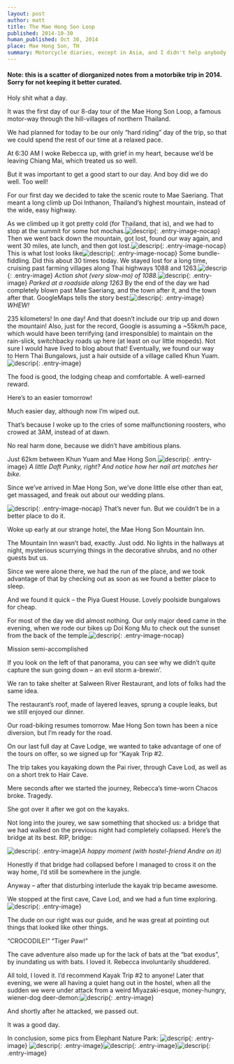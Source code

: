 ```yaml
---
layout: post
author: matt
title: The Mae Hong Son Loop
published: 2014-10-30
human_published: Oct 30, 2014
place: Mae Hong Son, TH
summary: Motorcycle diaries, except in Asia, and I didn't help anybody
---
```


#### Note: this is a scatter of diorganized notes from a motorbike trip in 2014. Sorry for not keeping it better curated.

Holy shit what a day.

It was the first day of our 8-day tour of the Mae Hong Son Loop, a famous motor-way through the hill-villages of northern Thailand.

We had planned for today to be our only “hard riding” day of the trip, so that we could spend the rest of our time at a relaxed pace.

At 6:30 AM I woke Rebecca up, with grief in my heart, because we’d be leaving Chiang Mai, which treated us so well.

But it was important to get a good start to our day. And boy did we do well. Too well!

For our first day we decided to take the scenic route to Mae Saeriang. That meant a long climb up Doi Inthanon, Thailand’s highest mountain, instead of the wide, easy highway.

As we climbed up it got pretty cold (for Thailand, that is), and we had to stop at the summit for some hot mochas.![descrip](/images/travel-pics/Mae-Hong-Son/MaeHongSon-pic1.jpg){: .entry-image-nocap}
Then we went back down the mountain, got lost, found our way again, and went 30 miles, ate lunch, and then got lost.![descrip](/images/travel-pics/Mae-Hong-Son/MaeHongSon-pic2.jpg){: .entry-image-nocap}
This is what lost looks like![descrip](/images/travel-pics/Mae-Hong-Son/MaeHongSon-pic3.jpg){: .entry-image-nocap}
Some bundle-fiddling. Did this about 30 times today.
We stayed lost for a long time, cruising past farming villages along Thai highways 1088 and 1263.![descrip](/images/travel-pics/Mae-Hong-Son/MaeHongSon-pic4.jpg){: .entry-image}
_Action shot (very slow-mo) of 1088._![descrip](/images/travel-pics/Mae-Hong-Son/MaeHongSon-pic5.jpg){: .entry-image}
_Parked at a roadside along 1263_
By the end of the day we had completely blown past Mae Saeriang, and the town after it, and the town after that.
GoogleMaps tells the story best:![descrip](/images/travel-pics/Mae-Hong-Son/MaeHongSon-pic6.jpg){: .entry-image}
_WHEW!_

235 kilometers! In one day! And that doesn’t include our trip up and down the mountain!
Also, just for the record, Google is assuming a ~55km/h pace, which would have been terrifying (and irresponsible) to maintain on the rain-slick, switchbacky roads up here (at least on our little mopeds). Not sure I would have lived to blog about that!
Eventually, we found our way to Hern Thai Bungalows, just a hair outside of a village called Khun Yuam.![descrip](/images/travel-pics/Mae-Hong-Son/MaeHongSon-pic9.jpg){: .entry-image}

The food is good, the lodging cheap and comfortable. A well-earned reward.

Here’s to an easier tomorrow!

Much easier day, although now I’m wiped out.

That’s because I woke up to the cries of some malfunctioning roosters, who crowed at 3AM, instead of at dawn.

No real harm done, because we didn’t have ambitious plans.

Just 62km between Khun Yuam and Mae Hong Son.![descrip](/images/travel-pics/Mae-Hong-Son/MaeHongSon-pic10.jpg){: .entry-image}
_A little Daft Punky, right? And notice how her nail art matches her bike._

Since we’ve arrived in Mae Hong Son, we’ve done little else other than eat, get massaged, and freak out about our wedding plans.

![descrip](/images/travel-pics/Mae-Hong-Son/MaeHongSon-pic11.jpg){: .entry-image-nocap}
That’s never fun. But we couldn’t be in a better place to do it.

Woke up early at our strange hotel, the Mae Hong Son Mountain Inn.

The Mountain Inn wasn’t bad, exactly. Just odd. No lights in the hallways at night, mysterious scurrying things in the decorative shrubs, and no other guests but us.

Since we were alone there, we had the run of the place, and we took advantage of that by checking out as soon as we found a better place to sleep.

And we found it quick – the Piya Guest House. Lovely poolside bungalows for cheap.

For most of the day we did almost nothing. Our only major deed came in the evening, when we rode our bikes up Doi Kong Mu to check out the sunset from the back of the temple.![descrip](/images/travel-pics/Mae-Hong-Son/MaeHongSon-pic16.jpg){: .entry-image-nocap}

Mission semi-accomplished

If you look on the left of that panorama, you can see why we didn’t quite capture the sun going down – an evil storm a-brewin’.

We ran to take shelter at Salween River Restaurant, and lots of folks had the same idea.

The restaurant’s roof, made of layered leaves, sprung a couple leaks, but we still enjoyed our dinner.

Our road-biking resumes tomorrow. Mae Hong Son town has been a nice diversion, but I’m ready for the road.

On our last full day at Cave Lodge, we wanted to take advantage of one of the tours on offer, so we signed up for “Kayak Trip #2.

The trip takes you kayaking down the Pai river, through Cave Lod, as well as on a short trek to Hair Cave.

Mere seconds after we started the journey, Rebecca’s time-worn Chacos broke. Tragedy.

She got over it after we got on the kayaks.

Not long into the jourey, we saw something that shocked us: a bridge that we had walked on the previous night had completely collapsed. Here’s the bridge at its best. RIP, bridge:

![descrip](/images/travel-pics/Mae-Hong-Son/MaeHongSon-pic20.jpg){: .entry-image}_A happy moment (with hostel-friend Andre on it)_

Honestly if that bridge had collapsed before I managed to cross it on the way home, I’d still be somewhere in the jungle.

Anyway – after that disturbing interlude the kayak trip became awesome.

We stopped at the first cave, Cave Lod, and we had a fun time exploring.![descrip](/images/travel-pics/Mae-Hong-Son/MaeHongSon-pic19.jpg){: .entry-image}

The dude on our right was our guide, and he was great at pointing out things that looked like other things.

“CROCODILE!”
“Tiger Paw!”

The cave adventure also made up for the lack of bats at the “bat exodus”, by inundating us with bats. I loved it. Rebecca involuntarily shuddered.

All told, I loved it. I’d recommend Kayak Trip #2 to anyone!
Later that evening, we were all having a quiet hang out in the hostel, when all the sudden we were under attack from a weird Miyazaki-esque, money-hungry, wiener-dog deer-demon:![descrip](/images/travel-pics/Mae-Hong-Son/MaeHongSon-pic28.jpg){: .entry-image}

And shortly after he attacked, we passed out.

It was a good day.

In conclusion, some pics from Elephant Nature Park:
![descrip](/images/travel-pics/Mae-Hong-Son/MaeHongSon-pic21.jpg){: .entry-image}
![descrip](/images/travel-pics/Mae-Hong-Son/MaeHongSon-pic23.jpg){: .entry-image}![descrip](/images/travel-pics/Mae-Hong-Son/MaeHongSon-pic24.jpg){: .entry-image}![descrip](/images/travel-pics/Mae-Hong-Son/MaeHongSon-pic25.jpg){: .entry-image}
